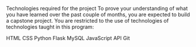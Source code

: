 Technologies required for the project
To prove your understanding of what you have learned over the past couple of months, you are expected to build a capstone project. You are restricted to the use of technologies of technologies taught in this program:

HTML
CSS
Python
Flask
MySQL
JavaScript
API
Git